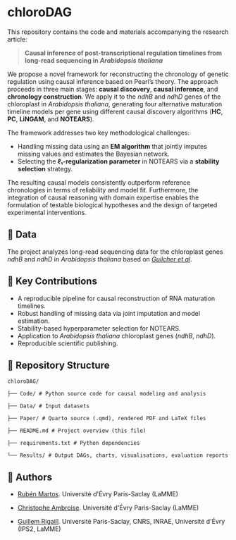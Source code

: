 # chloroDAG

This repository contains the code and materials accompanying the research article:

> **Causal inference of post-transcriptional regulation timelines from long-read sequencing in _Arabidopsis thaliana_**

We propose a novel framework for reconstructing the chronology of genetic regulation using causal inference based on Pearl’s theory. The approach proceeds in three main stages: **causal discovery**, **causal inference**, and **chronology construction**. We apply it to the *ndhB* and *ndhD* genes of the chloroplast in _Arabidopsis thaliana_, generating four alternative maturation timeline models per gene using different causal discovery algorithms (**HC**, **PC**, **LiNGAM**, and **NOTEARS**).

The framework addresses two key methodological challenges:

- Handling missing data using an **EM algorithm** that jointly imputes missing values and estimates the Bayesian network.
- Selecting the **ℓ₁-regularization parameter** in NOTEARS via a **stability selection** strategy.

The resulting causal models consistently outperform reference chronologies in terms of reliability and model fit. Furthermore, the integration of causal reasoning with domain expertise enables the formulation of testable biological hypotheses and the design of targeted experimental interventions.


## 🧬 Data

The project analyzes long-read sequencing data for the chloroplast genes *ndhB* and *ndhD* in _Arabidopsis thaliana_ based on [*Guilcher et al*](https://doi.org/10.3390/ijms222011297).


## 🧪 Key Contributions

- A reproducible pipeline for causal reconstruction of RNA maturation timelines.
- Robust handling of missing data via joint imputation and model estimation.
- Stability-based hyperparameter selection for NOTEARS.
- Application to *Arabidopsis thaliana* chloroplast genes (*ndhB*, *ndhD*).
- Reproducible scientific publishing.


## 📁 Repository Structure

```
chloroDAG/

├── Code/ # Python source code for causal modeling and analysis

├── Data/ # Input datasets

├── Paper/ # Quarto source (.qmd), rendered PDF and LaTeX files

├── README.md # Project overview (this file)

├── requirements.txt # Python dependencies

└── Results/ # Output DAGs, charts, visualisations, evaluation reports
```


## 👤 Authors

- [Rubén Martos](https://orcid.org/0000-0002-1463-5088). Université d'Évry Paris-Saclay (LaMME)

- [Christophe Ambroise](https://orcid.org/0000-0002-8148-0346). Université d'Évry Paris-Saclay (LaMME)

- [Guillem Rigaill](https://orcid.org/0000-0002-7176-7511). Université Paris-Saclay, CNRS, INRAE, Université d'Évry (IPS2, LaMME)

<!-- ## 📚 Citation

If you use this work, please cite:

> Causal inference of post-transcriptional regulation timelines from long-read sequencing in Arabidopsis thaliana
[DOI or preprint link, si aplica] -->
